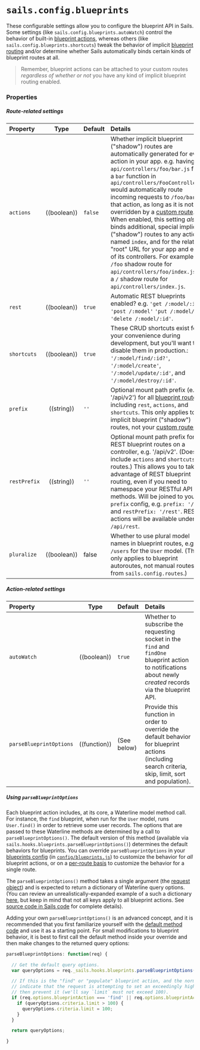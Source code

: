 # `sails.config.blueprints`

These configurable settings allow you to configure the blueprint API in Sails.  Some settings (like `sails.config.blueprints.autoWatch`) control the behavior of built-in [blueprint actions](https://sailsjs.com/documentation/concepts/blueprints/blueprint-actions), whereas others (like `sails.config.blueprints.shortcuts`) tweak the behavior of implicit [blueprint routing](https://sailsjs.com/documentation/concepts/blueprints/blueprint-actions) and/or determine whether Sails automatically binds certain kinds of blueprint routes at all.

> Remember, blueprint actions can be attached to your custom routes _regardless of whether or not_ you have any kind of implicit blueprint routing enabled.

### Properties

##### Route-related settings

| Property    | Type       | Default   | Details |
|:------------|:----------:|:----------|:--------|
| `actions`| ((boolean))|`false`| Whether implicit blueprint ("shadow") routes are automatically generated for every action in your app. e.g. having an `api/controllers/foo/bar.js` file or a `bar` function in `api/controllers/FooController.js` would automatically route incoming requests to `/foo/bar` to that action, as long as it is not overridden by a [custom route](https://sailsjs.com/documentation/concepts/routes/custom-routes).  When enabled, this setting _also_ binds additional, special implicit ("shadow") routes to any actions named `index`, and for the relative "root" URL for your app and each of its controllers.  For example, a `/foo` shadow route for `api/controllers/foo/index.js`, or a `/` shadow route for `api/controllers/index.js`.
|`rest`|((boolean))|`true`|Automatic REST blueprints enabled? e.g. `'get /:model/:id?'` `'post /:model'` `'put /:model/:id'` `'delete /:model/:id'`.
|`shortcuts`|((boolean))|`true`|These CRUD shortcuts exist for your convenience during development, but you'll want to disable them in production.: `'/:model/find/:id?'`, `'/:model/create'`, `'/:model/update/:id'`, and `'/:model/destroy/:id'`.
| `prefix`      | ((string))| `''`     | Optional mount path prefix (e.g. '/api/v2') for all [blueprint routes](https://sailsjs.com/documentation/concepts/blueprints/blueprint-routes), including `rest`, `actions`, and `shortcuts`.  This only applies to implicit blueprint ("shadow") routes, not your [custom routes](https://sailsjs.com/documentation/concepts/routes/custom-routes).
| `restPrefix`  | ((string))| `''`     | Optional mount path prefix for all REST blueprint routes on a controller, e.g. '/api/v2'. (Does not include `actions` and `shortcuts` routes.) This allows you to take advantage of REST blueprint routing, even if you need to namespace your RESTful API methods.  Will be joined to your `prefix` config, e.g. `prefix: '/api'` and `restPrefix: '/rest'`. RESTful actions will be available under `/api/rest`.
|`pluralize`|((boolean))|false| Whether to use plural model names in blueprint routes, e.g. `/users` for the `User` model. (This only applies to blueprint autoroutes, not manual routes from `sails.config.routes`.)


##### Action-related settings

| Property    | Type       | Default   | Details |
|:------------|:----------:|:----------|:--------|
|`autoWatch`|((boolean))|`true`| Whether to subscribe the requesting socket in the `find` and `findOne` blueprint action to notifications about newly _created_ records via the blueprint API.
|`parseBlueprintOptions`|((function))|(See below)|Provide this function in order to override the default behavior for blueprint actions (including search criteria, skip, limit, sort and population).

##### Using `parseBlueprintOptions`

Each blueprint action includes, at its core, a Waterline model method call.  For instance, the `find` blueprint, when run for the `User` model, runs `User.find()` in order to retrieve some user records.  The options that are passed to these Waterline methods are determined by a call to `parseBlueprintOptions()`.  The default version of this method (available via `sails.hooks.blueprints.parseBlueprintOptions()`) determines the default behaviors for blueprints.  You can override `parseBlueprintOptions` in your [blueprints config](https://sailsjs.com/documentation/reference/configuration/sails-config-blueprints) (in [`config/blueprints.js`](https://sailsjs.com/documentation/anatomy/config/blueprints.js)) to customize the behavior for _all_ blueprint actions, or on a [per-route basis](https://sailsjs.com/documentation/concepts/routes/custom-routes#?route-target-options) to customize the behavior for a single route.

The `parseBlueprintOptions()` method takes a single argument (the [request object](https://sailsjs.com/documentation/reference/request-req)) and is expected to return a dictionary of Waterline query options.  (You can review an unrealistically-expanded example of a such a dictionary [here](https://gist.github.com/mikermcneil/1b87af6b6a8458254deb83a6d1cf264f), but keep in mind that not all keys apply to all blueprint actions. See [source code in Sails code](https://github.com/balderdashy/sails/tree/v1.2.2/lib/hooks/blueprints/actions) for complete details).

Adding your own `parseBlueprintOptions()` is an advanced concept, and it is recommended that you first familiarize yourself with the [default method code](https://github.com/balderdashy/sails/blob/master/lib/hooks/blueprints/parse-blueprint-options.js) and use it as a starting point.  For small modifications to blueprint behavior, it is best to first call the default method inside your override and then make changes to the returned query options:

```js
parseBlueprintOptions: function(req) {

  // Get the default query options.
  var queryOptions = req._sails.hooks.blueprints.parseBlueprintOptions(req);

  // If this is the "find" or "populate" blueprint action, and the normal query options
  // indicate that the request is attempting to set an exceedingly high `limit` clause,
  // then prevent it (we'll say `limit` must not exceed 100).
  if (req.options.blueprintAction === 'find' || req.options.blueprintAction === 'populate') {
    if (queryOptions.criteria.limit > 100) {
      queryOptions.criteria.limit = 100;
    }
  }

  return queryOptions;

}
```


<docmeta name="displayName" value="sails.config.blueprints">
<docmeta name="pageType" value="property">
